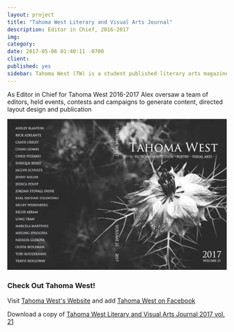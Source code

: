 ```yaml
---
layout: project
title: "Tahoma West Literary and Visual Arts Journal"
description: Editor in Chief, 2016-2017
img: 
category: 
date: 2017-05-06 01:40:11 -0700
client: 
published: yes
sidebar: Tahoma West (TW) is a student published literary arts magazine that began in 1996 under the direction of John Peterson. The first issue was released in 1997 in conjunction with the opening of the new UW Tacoma campus. The TW received a National Program Directors’ Prize for Undergraduate Literary Magazines in 2001 and 2002 by The Association of Writers and Writing Programs. TW is dedicated to developing and promoting the arts at UW Tacoma by providing a way for students, faculty, alumni, and staff to publish their work. Submissions are accepted at various times throughout the quarter.
---
```


As Editor in Chief for Tahoma West 2016-2017 Alex oversaw a team of editors, held events, contests and campaigns to generate content, directed layout design and publication

<img src="/img/Tahoma West 2017 Cover.jpg" alt="Tahoma West Cover 2017">

### Check Out Tahoma West!

Visit [Tahoma West's Website](http://tahomawest.org) and add [Tahoma West on Facebook](https://www.facebook.com/tahoma.west.1/)

Download a copy of [Tahoma West Literary and Visual Arts Journal 2017 vol. 21]('')